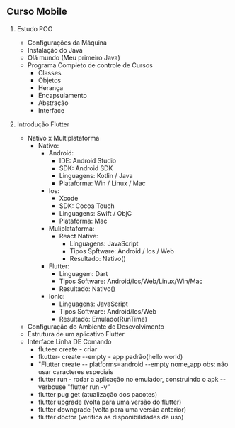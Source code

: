 ## Curso Mobile

1. Estudo POO 
    - Configurações da Máquina
    - Instalação do Java
    - Olá mundo (Meu primeiro Java)
    - Programa Completo de controle de Cursos
        - Classes
        - Objetos
        - Herança
        - Encapsulamento
        - Abstração
        - Interface 

2. Introdução Flutter
    - Nativo x Multiplataforma
        - Nativo:
            - Android: 
                - IDE: Android Studio
                - SDK: Android SDK
                - Linguagens: Kotlin / Java
                - Plataforma: Win / Linux / Mac
            - Ios:
                - Xcode
                - SDK: Cocoa Touch
                - Linguagens: Swift / ObjC
                - Plataforma: Mac
            - Muliplataforma:
                - React Native:
                    - Linguagens: JavaScript
                    - Tipos Spftware: Android / Ios / Web
                    - Resultado: Nativo()
            - Flutter: 
                - Linguagem: Dart
                - Tipos Software: Android/Ios/Web/Linux/Win/Mac
                - Resultado: Nativo()
            - Ionic:
                - Linguagens: JavaScript
                - Tipos Software: Android/Ios/Web
                - Resultado: Emulado(RunTime) 
    - Configuração do Ambiente de Desevolvimento
    - Estrutura de um aplicativo Flutter
    - Interface Linha DE Comando
        - fluteer create - criar
        - fkutter- create --empty - app padrão(hello world)
        - "Flutter create -- platforms=android --empty nome_app
         obs: não usar caracteres especiais
        - flutter run - rodar a aplicação no emulador, construindo o apk --verbouse
        "flutter run -v"
        - flutter pug get (atualização dos pacotes)
        - flutter upgrade (volta para uma versão do flutter)
        - flutter downgrade (volta para uma versão anterior)
        - flutter doctor (verifica as disponibilidades de uso)